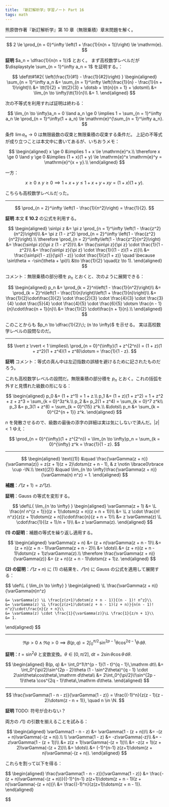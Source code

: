 ```yaml
---
title: 『新訂解析学』学習ノート Part 16
tags: math
---
```


熊原啓作著『新訂解析学』第 10 章（無限乗積）章末問題を解く。

----

$$
2 \le \prod_{n = 0}^\infty \left(1 + \frac{1}{n(n + 1)}\right) \le \mathrm{e}.
$$

**証明** $a_n = \dfrac{1}{n(n + 1)}$ とおく。
まず高校数学レベルだが $\displaystyle \sum_{n = 1}^\infty a_n = 1$ を証明する。：

$$
\def\tt#1#2{ \left(\frac{1}{#1} - \frac{1}{#2}\right) }
\begin{aligned}
    \sum_{n = 1}^\infty a_n
    &= \sum_{n = 1}^\infty \left(\frac{1}{n} - \frac{1}{n + 1}\right)\\
    &= \tt{1}{2} + \tt{2}{3} + \dotsb + \tt{n}{n + 1} + \dotsm\\
    &= \lim_{n \to \infty}\tt{1}{n}\\
    &= 1.
\end{aligned}
$$

次の不等式を利用すれば証明は終わる：

$$
\lim_{n \to \infty}a_n = 0 \land a_n \ge 0 \implies
1 + \sum_{n = 1}^\infty a_n \le \prod_{n = 1}^\infty(1 + a_n)
  \le \mathrm{e}^{\sum_{n = 1}^\infty a_n}.
$$

条件 $\lim a_n \to 0$ は無限級数の収束と無限乗積の収束する条件だ。
上記の不等式が成り立つことは本文中に書いてあるが、いちおうメモ：

$$
\begin{aligned}
    x \ge 0 &\implies 1 + x \le \mathrm{e}^x.\\
    \therefore x \ge 0 \land y \ge 0 &\implies (1 + x)(1 + y) \le \mathrm{e}^x \mathrm{e}^y = \mathrm{e}^{x + y}.\\
\end{aligned}
$$

一方：

$$
x \ge 0 \land y \ge 0 \implies 1 + x + y \le 1 + x + y + xy = (1 + x)(1 + y).
$$

こちらも高校数学レベルだった。

----

$$
\prod_{n = 2}^\infty \left(1 - \frac{1}{n^2}\right) = \frac{1}{2}.
$$

**証明** 本文 **E 10.2** の公式を利用する。

$$
\begin{aligned}
\sin\pi z &= \pi z \prod_{n = 1}^\infty \left(1 - \frac{z^2}{n^2}\right)\\
&= \pi z (1 - z^2) \prod_{n = 2}^\infty \left(1 - \frac{z^2}{n^2}\right).\\
\therefore \prod_{n = 2}^\infty\left(1 - \frac{z^2}{n^2}\right) &= \frac{\sin\pi z}{\pi z (1 - z^2)}\\
&= \frac{\sin\pi z}{\pi z} \cdot \frac{1}{1 - z^2}\\
&= \frac{\sin\pi z}{\pi z} \cdot \frac{1}{(1 - z)(1 + z)}\\
&= \frac{\sin\pi(1 - z)}{\pi(1 - z)} \cdot \frac{1}{z(1 + z)} \quad \because \sin\theta = -\sin(\theta + \pi)\\
&\to \frac{1}{2} \quad(z \to 1).
\end{aligned}
$$

コメント：無限乗積の部分積を $p_n$ とおくと、次のように展開できる：

$$
\begin{aligned}
p_n &= \prod_{k = 2}^n\left(1 - \frac{1}{n^2}\right)\\
&= \prod_{k = 2}^n\left(1 - \frac{1}{n}\right)\left(1 + \frac{1}{n}\right)\\
&= \frac{1}{2}\cdot\frac{3}{2}
   \cdot \frac{2}{3} \cdot \frac{4}{3}
   \cdot \frac{3}{4} \cdot \frac{5}{4}
   \cdot \frac{4}{5} \cdot \frac{6}{5}
   \dotsm \frac{n - 1}{n}\cdot\frac{n + 1}{n}\\
&= \frac{1}{2} \cdot\frac{n + 1}{n}.\\
\end{aligned}
$$

このことからも $p_n \to \dfrac{1}{2}\;\; (n \to \infty)$ を示せる。
実は高校数学レベルの設問なのだ。

----

$$
\lvert z \rvert < 1 \implies\\
\prod_{n = 0}^{\infty}(1 + z^{2^n})
= (1 + z)(1 + z^2)(1 + z^4)(1 + z^8)\dotsm
= \frac{1}{1 - z}.
$$

**証明** コメント：等式の真ん中は左辺指数の誤植を避けるために記されたものだろう。

これも高校数学レベルの設問だ。無限乗積の部分積を $p_n$ とおく。これの括弧を外すと見慣れた級数の形になる：

$$
\begin{aligned}
    p_0 &= (1 + z^1) = 1 + z.\\
    p_1 &= (1 + z)(1 + z^2) = 1 + z^2 + z + z^3 = \sum_{k = 0}^3z^k.\\
    p_2 &= p_2(1 + z^4) = \sum_{k = 0}^7 z^k\\
    p_3 &= p_3(1 + z^8) = \sum_{k = 0}^{15} z^k.\\
    &\dots\\
    p_n &= \sum_{k = 0}^{2^{n + 1}} z^k.
\end{aligned}
$$

$n$ を発散させるので、級数の最後の添字の詳細は実は気にしないで済んだ。$\lvert z \rvert < 1$ ゆえ：

$$
\prod_{n = 0}^{\infty}(1 + z^{2^n})
= \lim_{n \to \infty}p_n = \sum_{k = 0}^{\infty} z^k = \frac{1}{1 - z}.
$$

----

$$
\begin{aligned}
\text{(1)} &\quad \frac{\varGamma(z + n)}{\varGamma(z)} = z(z + 1)(z + 2)\dotsm(z + n - 1), & z \notin \lbrace0\rbrace \cup -\N.\\
\text{(2)} &\quad \lim_{n \to \infty}\frac{\varGamma(z + n)}{\varGamma(n) n^z} = 1.
\end{aligned}
$$

**補題**：$\varGamma(z + 1) = z\varGamma(z).$

**証明**：Gauss の等式を変形する。

$$
\def\L{ \lim_{n \to \infty} }
\begin{aligned}
    \varGamma(z + 1)
    &= \L \frac{n! n^{z + 1}}{(z + 1)\dotsm(z + n)(z + n + 1)}\\
    &= \L z \cdot \frac{n! n^z}{z(z + 1)\dotsm(z + n)}\cdot\frac{n}{z + n + 1}\\
    &= z \varGamma(z) \L \cdot\frac{1}{(z + 1)/n + 1}\\
    &= z \varGamma(z).
\end{aligned}
$$

**$(1)$ の証明**：補題の等式を繰り返し適用する。

$$
\begin{aligned}
\varGamma(z + n)
&= (z + n)\varGamma(z + n - 1)\\
&= (z + n)(z + n - 1)\varGamma(z + n - 2)\\
&= \dots\\
&= (z + n)(z + n - 1)\dotsm(z + 1)z\varGamma(z).\\
\therefore \frac{\varGamma(z + n)}{\varGamma(z)}
&= (z + n)(z + n - 1)\dotsm(z + 1)z.
\end{aligned}
$$

**$(2)$ の証明**：$\varGamma(z + n)$ に $(1)$ の結果を、$\varGamma(n)$ に Gauss の公式を適用して展開する：

$$
\def\L { \lim_{n \to \infty} }
\begin{aligned}
    \L \frac{\varGamma(z + n)}{\varGamma(n)n^z}

    &= \varGamma(z) \L \frac{z(z+1)\dotsm(z + n - 1)}{(n - 1)! n^z}\\
    &= \varGamma(z) \L \frac{z(z+1)\dotsm(z + n - 1)(z + n)}{n(n - 1)! n^z}\cdot\frac{n}{z + n}\\
    &= \varGamma(z) \cdot \frac{1}{\varGamma(z)}\L \frac{1}{z/n + 1}\\
    &= 1.
\end{aligned}
$$

----

$$
\Re p > 0 \land \Re q > 0 \implies B(p, q) = 2\int_0^{\pi/2}\!\sin^{2p - 1}\theta \cos^{2q - 1}\theta\,\mathrm d\theta.
$$

**証明**：$t = \sin^2\theta$ と変数変換。$\theta \in {[0, \pi/2]},\;\mathrm dt = 2\sin\theta\cos\theta\,\mathrm d\theta.$

$$
\begin{aligned}
B(p, q) &= \int_0^1\!t^{p - 1}(1 - t)^{q - 1}\,\mathrm dt\\
&= \int_0^{\pi/2}\sin^{2p - 2}\theta (1 - \sin^2\theta)^{q - 1} \cdot 2\sin\theta\cos\theta\,\mathrm d\theta\\
&= 2\int_0^{\pi/2}\!\sin^{2p - 1}\theta \cos^{2q - 1}\theta\,\mathrm d\theta.
\end{aligned}
$$

----

$$
\frac{\varGamma(1 - n - z)}{\varGamma(1 - z)} = \frac{(-1)^n}{z(z - 1)(z - 2)\dotsm(z - n + 1)}, \quad n \in \N.
$$

**証明** TODO: 符号が合わない？

両方の $\varGamma()$ の引数を揃えることを試みる：

$$
\begin{aligned}
\varGamma(1 - n - z)
&= \varGamma(1 - (z + n))\\
&= -(z + n)\varGamma(-(z + n)).\\
\\
\varGamma(1 - z)
&= -z\varGamma(-z)\\
&= -z\varGamma(1 - (z + 1))\\
&= z(z + 1)\varGamma(-(z + 1))\\
&= -z(z + 1)(z + 2)\varGamma(-(z + 2))\\
&= \dots\\
&= (-1)^{n-1} z(z+1)\dotsm(z + n)\varGamma(-(z + n)).
\end{aligned}
$$

これらを割って以下を得る：

$$
\begin{aligned}
\frac{\varGamma(1 - n - z)}{\varGamma(1 - z)}
&= \frac{-(z + n)\varGamma(-(z + n))}{(-1)^{n-1} z(z+1)\dotsm(z + n - 1)(z + n)\varGamma(-(z + n))}\\
&= \frac{(-1)^n}{z(z+1)\dotsm(z + n - 1)}.
\end{aligned}

$$
